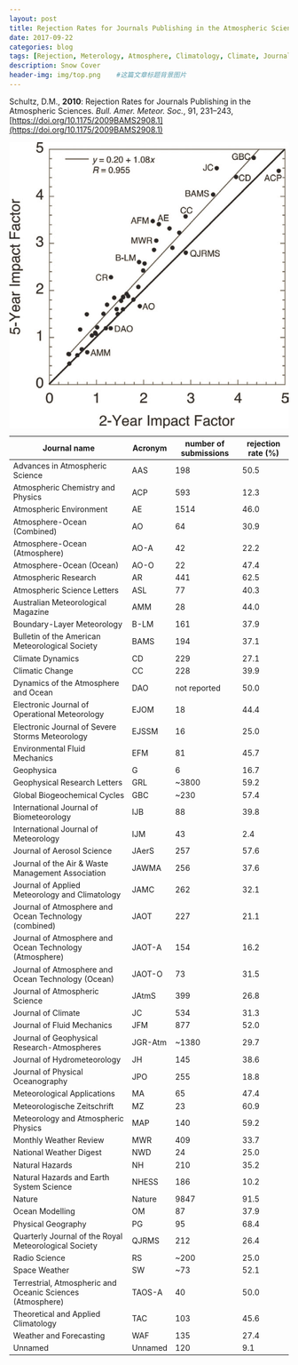 ```yaml
---
layout: post
title: Rejection Rates for Journals Publishing in the Atmospheric Sciences
date: 2017-09-22
categories: blog
tags: [Rejection, Meterology, Atmosphere, Climatology, Climate, Journal]
description: Snow Cover
header-img: img/top.png    #这篇文章标题背景图片
---
```


Schultz, D.M., **2010**: Rejection Rates for Journals Publishing in the Atmospheric Sciences. *Bull. Amer. Meteor. Soc.*, 91, 231–243, [https://doi.org/10.1175/2009BAMS2908.1](https://doi.org/10.1175/2009BAMS2908.1) 

<center>
    <p><img src="/img/2009bams2908.bmp" align="center"></p>
</center>

| Journal name                                               | Acronym | number of submissions | rejection rate (%) |
|------------------------------------------------------------|---------|-----------------------|--------------------|
| Advances in Atmospheric Science                            | AAS     | 198                   | 50.5               |
| Atmospheric Chemistry and Physics                          | ACP     | 593                   | 12.3               |
| Atmospheric Environment                                    | AE      | 1514                  | 46.0               |
| Atmosphere-Ocean (Combined)                                | AO      | 64                    | 30.9               |
| Atmosphere-Ocean (Atmosphere)                              | AO-A    | 42                    | 22.2               |
| Atmosphere-Ocean (Ocean)                                   | AO-O    | 22                    | 47.4               |
| Atmospheric  Research                                      | AR      | 441                   | 62.5               |
| Atmospheric Science Letters                                | ASL     | 77                    | 40.3               |
| Australian Meteorological Magazine                         | AMM     | 28                    | 44.0               |
| Boundary-Layer Meteorology                                 | B-LM    | 161                   | 37.9               |
| Bulletin of the American Meteorological Society            | BAMS    | 194                   | 37.1               |
| Climate  Dynamics                                          | CD      | 229                   | 27.1               |
| Climatic  Change                                           | CC      | 228                   | 39.9               |
| Dynamics of the Atmosphere and Ocean                       | DAO     | not reported          | 50.0               |
| Electronic Journal of Operational Meteorology              | EJOM    | 18                    | 44.4               |
| Electronic Journal of Severe Storms Meteorology            | EJSSM   | 16                    | 25.0               |
| Environmental Fluid Mechanics                              | EFM     | 81                    | 45.7               |
| Geophysica                                                 | G       | 6                     | 16.7               |
| Geophysical Research Letters                               | GRL     | ~3800                 | 59.2               |
| Global Biogeochemical Cycles                               | GBC     | ~230                  | 57.4               |
| International Journal of Biometeorology                    | IJB     | 88                    | 39.8               |
| International Journal of Meteorology                       | IJM     | 43                    | 2.4                |
| Journal of Aerosol Science                                 | JAerS   | 257                   | 57.6               |
| Journal of the Air & Waste Management Association          | JAWMA   | 256                   | 37.6               |
| Journal of Applied Meteorology and Climatology             | JAMC    | 262                   | 32.1               |
| Journal of Atmosphere and Ocean Technology (combined)      | JAOT    | 227                   | 21.1               |
| Journal of Atmosphere and Ocean Technology (Atmosphere)    | JAOT-A  | 154                   | 16.2               |
| Journal of Atmosphere and Ocean Technology (Ocean)         | JAOT-O  | 73                    | 31.5               |
| Journal of Atmospheric Science                             | JAtmS   | 399                   | 26.8               |
| Journal of Climate                                         | JC      | 534                   | 31.3               |
| Journal of Fluid Mechanics                                 | JFM     | 877                   | 52.0               |
| Journal of Geophysical Research-Atmospheres                | JGR-Atm | ~1380                 | 29.7               |
| Journal of Hydrometeorology                                | JH      | 145                   | 38.6               |
| Journal of Physical Oceanography                           | JPO     | 255                   | 18.8               |
| Meteorological Applications                                | MA      | 65                    | 47.4               |
| Meteorologische Zeitschrift                                | MZ      | 23                    | 60.9               |
| Meteorology and Atmospheric Physics                        | MAP     | 140                   | 59.2               |
| Monthly Weather Review                                     | MWR     | 409                   | 33.7               |
| National Weather Digest                                    | NWD     | 24                    | 25.0               |
| Natural Hazards                                            | NH      | 210                   | 35.2               |
| Natural Hazards and Earth System Science                   | NHESS   | 186                   | 10.2               |
| Nature                                                     | Nature  | 9847                  | 91.5               |
| Ocean Modelling                                            | OM      | 87                    | 37.9               |
| Physical Geography                                         | PG      | 95                    | 68.4               |
| Quarterly Journal of the Royal Meteorological Society      | QJRMS   | 212                   | 26.4               |
| Radio Science                                              | RS      | ~200                  | 25.0               |
| Space Weather                                              | SW      | ~73                   | 52.1               |
| Terrestrial, Atmospheric and Oceanic Sciences (Atmosphere) | TAOS-A  | 40                    | 50.0               |
| Theoretical and Applied Climatology                        | TAC     | 103                   | 45.6               |
| Weather and Forecasting                                    | WAF     | 135                   | 27.4               |
| Unnamed                                                    | Unnamed | 120                   | 9.1                |